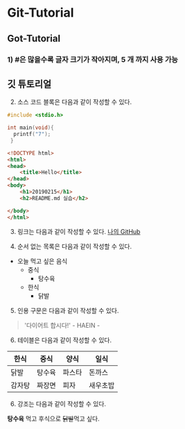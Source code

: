 # Git-Tutorial
## Got-Tutorial
### 1) #은 많을수록 글자 크기가 작아지며, 5 개 까지 사용 가능 

## 깃 튜토리얼
2) 소스 코드 블록은 다음과 같이 작성할 수 있다. 

```c
#include <stdio.h>

int main(void){
  printf("7");
 }

```

```html
<!DOCTYPE html>
<html>
<head>
	<title>Hello</title>
</head>
<body>
	<h1>20190215</h1>
	<h2>README.md 실습</h2>

</body>
</html>
```
3) 링크는 다음과 같이 작성할 수 있다. 
[나의 GitHub](https://github.com/haeinkang)

4) 순서 없는 목록은 다음과 같이 작성할 수 있다. 

* 오늘 먹고 싶은 음식
	* 중식
 	  * 탕수육
 	* 한식 
	  * 닭발
	  
	  
5) 인용 구문은 다음과 같이 작성할 수 있다. 
> '다이어트 합시다!' - HAEIN - 

6) 테이블은 다음과 같이 작성할 수 있다. 

한식|중식|양식|일식
---|---|---|---|
닭발|탕수육|파스타|돈까스|
감자탕|짜장면|피자|새우초밥|

6) 강조는 다음과 같이 작성할 수 있다.

**탕수육** 먹고 후식으로 ~~닭발~~먹고 싶다. 



